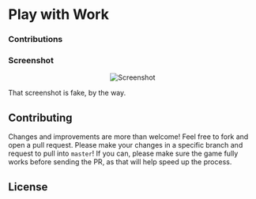 # Play with Work


### Contributions


### Screenshot

<p align="center">
  <img src="https://github.com/bigkizd/Play_With_Words/blob/master/Images/screeen.PNG" alt="Screenshot"/>
</p>

That screenshot is fake, by the way.

## Contributing
Changes and improvements are more than welcome! Feel free to fork and open a pull request. Please make your changes in a specific branch and request to pull into `master`! If you can, please make sure the game fully works before sending the PR, as that will help speed up the process.

## License

